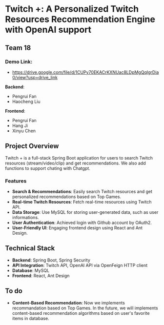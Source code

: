 # Twitch +: A Personalized Twitch Resources Recommendation Engine with OpenAI support

## Team 18

### Demo Link:

- https://drive.google.com/file/d/1CUPy70EKACrKXNUac8LDpMgQqIgrDia0/view?usp=drive_link

**Backend**:

- Pengrui Fan
- Haocheng Liu

**Frontend**:

- Pengrui Fan
- Hang Ji
- Xinyu Chen

## Project Overview

Twitch + is a full-stack Spring Boot application for users to search Twitch resources (stream/video/clip) and get recommendations. We also add functions to support chating with Chatgpt.

### Features

- **Search & Recommendations**: Easily search Twitch resources and get personalized recommendations based on Top Games.
- **Real-time Twitch Resources**: Fetch real-time resources using Twitch API.
- **Data Storage**: Use MySQL for storing user-generated data, such as user informations.
- **User Authentication**: Achieved login with Github account by OAuth2.
- **User-Friendly UI**: Engaging frontend design using React and Ant Design.

## Technical Stack

- **Backend**: Spring Boot, Spring Security
- **API Integration**: Twitch API, OpenAI API via OpenFeign HTTP client
- **Database**: MySQL
- **Frontend**: React, Ant Design

## To do

- **Content-Based Recommendation**: Now we implements recommandation based on Top Games. In the future, we will implements content-based recommendation algorithms based on user's favorite items in database.
